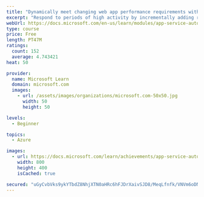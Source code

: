 ```yaml
---
title: "Dynamically meet changing web app performance requirements with autoscale rules"
excerpt: "Respond to periods of high activity by incrementally adding resources, and then removing these resources when activity drops, to reduce costs."
webUrl: https://docs.microsoft.com/en-us/learn/modules/app-service-autoscale-rules/
type: course
price: Free
length: PT47M
ratings:
  count: 152
  average: 4.743421
heat: 50

provider:
  name: Microsoft Learn
  domain: microsoft.com
  images:
    - url: /assets/images/organizations/microsoft.com-50x50.jpg
      width: 50
      height: 50

levels:
  - Beginner

topics:
  - Azure

images:
  - url: https://docs.microsoft.com/learn/achievements/app-service-autoscale-rules-social.png
    width: 800
    height: 400
    isCached: true

secured: "uGyCvbVks9ykYTbdZ8NhjXTN0aHRc6hFJDrXaivSJD8/MeqLfnfk/VNVm6oDNC7xqSxgbyJks92wkzc6XiayUhUIHyorSXbTCcT2C2HyTB9DBi6EkQJePn4h2+S2dK8PWTOHLPXDRLiIxJd5vhV+89YSuvh9AydMHdCF7jjKrEtlvuEensspt11VaGRMShqcAm3qXmLZM9+m8NzNINuhNX9r36SaZQhdPmscxbJ8T+HEhVimMlI8mZ0oCTbbVRXKYfYoDPwsWaIhpcTkccnwUp/9tMaTV3+3bHrx3BByeh9qd3jWpmqtE17IzQfeY4dLYTgQRqnGjhnx57HYVZORY+0NVBG+lCD8Fwe8ZurmPmRWk1fknJtgI9WxYt69kZIKuf6/eCalGTyCVaWBrQnjbU0JNP1dV/GMq2D65+/7goM=;9qxBcJsDdNE026oEFpjcQQ=="
---
```



